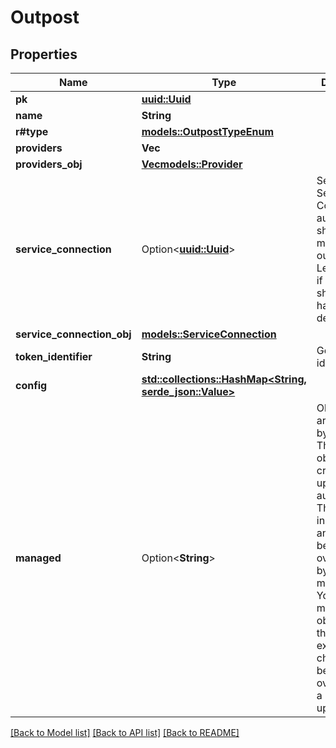 # Outpost

## Properties

Name | Type | Description | Notes
------------ | ------------- | ------------- | -------------
**pk** | [**uuid::Uuid**](uuid::Uuid.md) |  | [readonly]
**name** | **String** |  | 
**r#type** | [**models::OutpostTypeEnum**](OutpostTypeEnum.md) |  | 
**providers** | **Vec<i32>** |  | 
**providers_obj** | [**Vec<models::Provider>**](Provider.md) |  | [readonly]
**service_connection** | Option<[**uuid::Uuid**](uuid::Uuid.md)> | Select Service-Connection authentik should use to manage this outpost. Leave empty if authentik should not handle the deployment. | [optional]
**service_connection_obj** | [**models::ServiceConnection**](ServiceConnection.md) |  | [readonly]
**token_identifier** | **String** | Get Token identifier | [readonly]
**config** | [**std::collections::HashMap<String, serde_json::Value>**](serde_json::Value.md) |  | 
**managed** | Option<**String**> | Objects that are managed by authentik. These objects are created and updated automatically. This flag only indicates that an object can be overwritten by migrations. You can still modify the objects via the API, but expect changes to be overwritten in a later update. | [optional]

[[Back to Model list]](../README.md#documentation-for-models) [[Back to API list]](../README.md#documentation-for-api-endpoints) [[Back to README]](../README.md)


